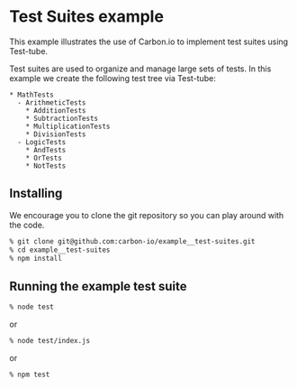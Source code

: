 # Test Suites example

This example illustrates the use of Carbon.io to implement test suites using Test-tube.

Test suites are used to organize and manage large sets of tests. In this example we create the following test tree
via Test-tube:

```
* MathTests
  - ArithmeticTests
    * AdditionTests
    * SubtractionTests
    * MultiplicationTests
    * DivisionTests
  - LogicTests
    * AndTests
    * OrTests
    * NotTests
```

## Installing

We encourage you to clone the git repository so you can play around with the code. 

```sh
% git clone git@github.com:carbon-io/example__test-suites.git
% cd example__test-suites
% npm install
```

## Running the example test suite

```sh
% node test
```

or

```sh
% node test/index.js
```

or 

```sh
% npm test
```

